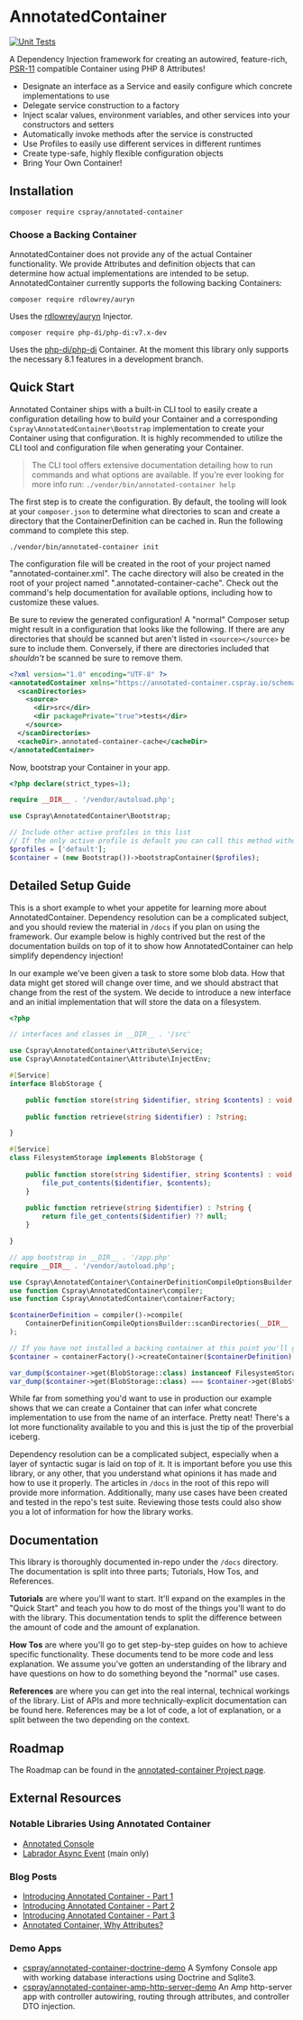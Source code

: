 # AnnotatedContainer

[![Unit Tests](https://github.com/cspray/annotated-container/actions/workflows/php.yml/badge.svg)](https://github.com/cspray/annotated-container/actions/workflows/php.yml)

A Dependency Injection framework for creating an autowired, feature-rich, [PSR-11](https://www.php-fig.org/psr/psr-11/) compatible Container using PHP 8 Attributes!

- Designate an interface as a Service and easily configure which concrete implementations to use
- Delegate service construction to a factory
- Inject scalar values, environment variables, and other services into your constructors and setters
- Automatically invoke methods after the service is constructed
- Use Profiles to easily use different services in different runtimes
- Create type-safe, highly flexible configuration objects
- Bring Your Own Container!

## Installation

```
composer require cspray/annotated-container
```

### Choose a Backing Container

AnnotatedContainer does not provide any of the actual Container functionality. We provide Attributes and definition objects that can determine how actual implementations are intended to be setup. AnnotatedContainer currently supports the following backing Containers:

```
composer require rdlowrey/auryn
```

Uses the [rdlowrey/auryn](https://github.com/rdlowrey/auryn) Injector.

```
composer require php-di/php-di:v7.x-dev
```

Uses the [php-di/php-di](https://github.com/php-di/php-di) Container. At the moment this library only supports the necessary 8.1 features in a development branch.

## Quick Start

Annotated Container ships with a built-in CLI tool to easily create a configuration detailing how to build your Container and a corresponding `Cspray\AnnotatedContainer\Bootstrap` implementation to create your Container using that configuration. It is highly recommended to utilize the CLI tool and configuration file when generating your Container.

> The CLI tool offers extensive documentation detailing how to run commands and what options are available. If you're ever looking for more info run: `./vendor/bin/annotated-container help`

The first step is to create the configuration. By default, the tooling will look at your `composer.json` to determine what directories to scan and create a directory that the ContainerDefinition can be cached in. Run the following command to complete this step. 

```
./vendor/bin/annotated-container init
```

The configuration file will be created in the root of your project named "annotated-container.xml". The cache directory will also be created in the root of your project named ".annotated-container-cache". Check out the command's help documentation for available options, including how to customize these values.

Be sure to review the generated configuration! A "normal" Composer setup might result in a configuration that looks like the following. If there are any directories that should be scanned but aren't listed in `<source></source>` be sure to include them. Conversely, if there are directories included that _shouldn't_ be scanned be sure to remove them.

```xml
<?xml version="1.0" encoding="UTF-8" ?>
<annotatedContainer xmlns="https://annotated-container.cspray.io/schema/annotated-container.xsd">
  <scanDirectories>
    <source>
      <dir>src</dir>
      <dir packagePrivate="true">tests</dir>
    </source>
  </scanDirectories>
  <cacheDir>.annotated-container-cache</cacheDir>
</annotatedContainer>
```

Now, bootstrap your Container in your app.

```php
<?php declare(strict_types=1);

require __DIR__ . '/vendor/autoload.php';

use Cspray\AnnotatedContainer\Bootstrap;

// Include other active profiles in this list
// If the only active profile is default you can call this method without any arguments
$profiles = ['default'];
$container = (new Bootstrap())->bootstrapContainer($profiles);
```

## Detailed Setup Guide

This is a short example to whet your appetite for learning more about AnnotatedContainer. Dependency resolution can be a complicated subject, and you should review the material in `/docs` if you plan on using the framework. Our example below is highly contrived but the rest of the documentation builds on top of it to show how AnnotatedContainer can help simplify dependency injection!

In our example we've been given a task to store some blob data. How that data might get stored will change over time, and we should abstract that change from the rest of the system. We decide to introduce a new interface and an initial implementation that will store the data on a filesystem.

```php
<?php

// interfaces and classes in __DIR__ . '/src'

use Cspray\AnnotatedContainer\Attribute\Service;
use Cspray\AnnotatedContainer\Attribute\InjectEnv;

#[Service]
interface BlobStorage {

    public function store(string $identifier, string $contents) : void;
    
    public function retrieve(string $identifier) : ?string;

}

#[Service]
class FilesystemStorage implements BlobStorage {
    
    public function store(string $identifier, string $contents) : void {
        file_put_contents($identifier, $contents);
    }
    
    public function retrieve(string $identifier) : ?string {
        return file_get_contents($identifier) ?? null;
    }

}

// app bootstrap in __DIR__ . '/app.php'
require __DIR__ . '/vendor/autoload.php';

use Cspray\AnnotatedContainer\ContainerDefinitionCompileOptionsBuilder;
use function Cspray\AnnotatedContainer\compiler;
use function Cspray\AnnotatedContainer\containerFactory;

$containerDefinition = compiler()->compile(
    ContainerDefinitionCompileOptionsBuilder::scanDirectories(__DIR__ . '/src')->build()
);

// If you have not installed a backing container at this point you'll get an exception thrown 
$container = containerFactory()->createContainer($containerDefinition);

var_dump($container->get(BlobStorage::class) instanceof FilesystemStorage); // true
var_dump($container->get(BlobStorage::class) === $container->get(BlobStorage::class)); // true
```

While far from something you'd want to use in production our example shows that we can create a Container that can infer what concrete implementation to use from the name of an interface. Pretty neat! There's a lot more functionality available to you and this is just the tip of the proverbial iceberg.

Dependency resolution can be a complicated subject, especially when a layer of syntactic sugar is laid on top of it. It is important before you use this library, or any other, that you understand what opinions it has made and how to use it properly. The articles in `/docs` in the root of this repo will provide more information. Additionally, many use cases have been created and tested in the repo's test suite. Reviewing those tests could also show you a lot of information for how the library works.

## Documentation

This library is thoroughly documented in-repo under the `/docs` directory. The documentation is split into three parts; Tutorials, How Tos, and References.

**Tutorials** are where you'll want to start. It'll expand on the examples in the "Quick Start" and teach you how to do most of the things you'll want to do with the library. This documentation tends to split the difference between the amount of code and the amount of explanation.

**How Tos** are where you'll go to get step-by-step guides on how to achieve specific functionality. These documents tend to be more code and less explanation. We assume you've gotten an understanding of the library and have questions on how to do something beyond the "normal" use cases. 

**References** are where you can get into the real internal, technical workings of the library. List of APIs and more technically-explicit documentation can be found here. References may be a lot of code, a lot of explanation, or a split between the two depending on the context.

## Roadmap

The Roadmap can be found in the [annotated-container Project page](https://github.com/users/cspray/projects/1/views/1).

## External Resources

### Notable Libraries Using Annotated Container

- [Annotated Console](https://github.com/cspray/annotated-console)
- [Labrador Async Event](https://github.com/labrador-kennel/async-event) (main only)

### Blog Posts

- [Introducing Annotated Container - Part 1](https://www.cspray.io/blog/introducing-annotated-container-part-1/)
- [Introducing Annotated Container - Part 2](https://www.cspray.io/blog/introducing-annotated-container-part-2/)
- [Introducing Annotated Container - Part 3](https://www.cspray.io/blog/introducing-annotatedcontainer-part-3/)
- [Annotated Container, Why Attributes?](https://www.cspray.io/blog/annotated-container-why-attributes/)

### Demo Apps

- [cspray/annotated-container-doctrine-demo](https://github.com/cspray/annotated-container-doctrine-demo) A Symfony Console app with working database interactions using Doctrine and Sqlite3.
- [cspray/annotated-container-amp-http-server-demo](https://github.com/cspray/annotated-container-amp-http-server-demo) An Amp http-server app with controller autowiring, routing through attributes, and controller DTO injection.

